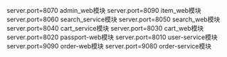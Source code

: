 server.port=8070 admin_web模块
server.port=8090 item_web模块
server.port=8060 search_service模块
server.port=8050 search_web模块
server.port=8040 cart_service模块
server.port=8030 cart_web模块
server.port=8020 passport-web模块
server.port=8010 user-service模块
server.port=9090 order-web模块
server.port=9080 order-service模块